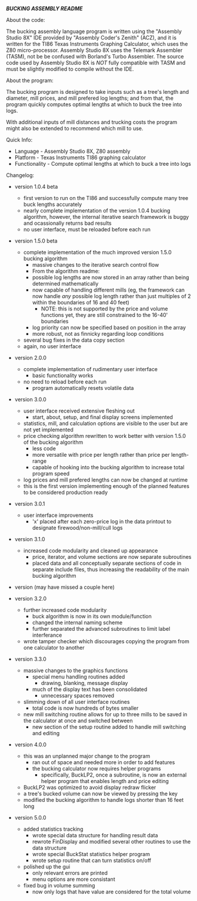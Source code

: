 ___BUCKING ASSEMBLY README___


About the code:

The bucking assembly language program is written using the
"Assembly Studio 8X" IDE provided by "Assembly Coder's Zenith" (ACZ), and
it is written for the TI86 Texas Instruments Graphing Calculator, which
uses the Z80 micro-processor. Assembly Studio 8X uses the Telemark Assembler
(TASM), not be be confused with Borland's Turbo Assembler. The source code
used by Assembly Studio 8X is *NOT* fully compatible with TASM and must be
slightly modified to compile without the IDE.


About the program:

The bucking program is designed to take inputs such as a tree's length and
diameter, mill prices, and mill prefered log lengths; and from that, the
program quickly computes optimal lengths at which to buck the tree into
logs.

With additional inputs of mill distances and trucking costs the
program might also be extended to recommend which mill to use.


Quick Info:

* Language - Assembly Studio 8X, Z80 assembly
* Platform - Texas Instruments TI86 graphing calculator
* Functionality - Compute optimal lengths at which to buck a tree into logs


Changelog:

- version 1.0.4 beta
	- first version to run on the TI86 and successfully compute many
		tree buck lengths accurately
	- nearly complete implementation of the version 1.0.4 bucking
		algorithm, however, the internal iterative search framework
		is buggy and ocassionally returns bad results
	- no user interface, must be reloaded before each run

- version 1.5.0 beta
	- complete implementation of the much improved version 1.5.0 bucking
			algorithm
		- massive changes to the iterative search control flow
		* From the algorithm readme:
		- possible log lengths are now stored in an array rather
		    than being determined mathematically
		- now capable of handling different mills (eg, the framework
		    can now handle *any* possible log length rather than
		    just multiples of 2 within the boundaries of 16 and 40
		    feet)
		    - NOTE: this is not supported by the price and volume
		        functions yet, they are still constrained to the
		        16-40' boundaries
		- log priority can now be specified based on position in
		    the array
		- more robust, not as finnicky regarding loop conditions
	- several bug fixes in the data copy section
	- again, no user interface

- version 2.0.0
	- complete implementation of rudimentary user interface
		- basic functionality works
	- no need to reload before each run
		- program automatically resets volatile data

- version 3.0.0
	- user interface received extensive fleshing out
		- start, about, setup, and final display screens
			implemented
	- statistics, mill, and calculation options are visible to the
			user but are not yet implemented
	- price checking algorithm rewritten to work better with version
			1.5.0 of the bucking algorithm
		- less code
		- more versatile with price per length rather than
			price per length-range
		- capable of hooking into the bucking algorithm to
			increase total program speed
	- log prices and mill prefered lengths can now be changed at runtime
	- this is the first version implementing enough of the planned
		features to be considered production ready

- version 3.0.1
	- user interface improvements
		- 'x' placed after each zero-price log in the data printout
			to designate firewood/non-mill/cull logs

- version 3.1.0
	- increased code modularity and cleaned up appearance
		- price, iterator, and volume sections are now separate
			subroutines
		- placed data and all conceptually separate sections of
			code in separate include files, thus increasing
			the readability of the main bucking algorithm

- version (may have missed a couple here)


- version 3.2.0
    - further increased code modularity
        - buck algorithm is now in its own module/function
        - changed the internal naming scheme
        - further separated the advanced subroutines to limit label interferance
    - wrote tamper checker which discourages copying the program from one
        calculator to another

- version 3.3.0
    - massive changes to the graphics functions
        - special menu handling routines added
            - drawing, blanking, message display
        - much of the display text has been consolidated
            - unnecessary spaces removed
    - slimming down of all user interface routines
        - total code is now hundreds of bytes smaller
    - new mill switching routine allows for up to three mills to be saved
        in the calculator at once and switched between
        - new section of the setup routine added to handle mill switching and
            editing

- version 4.0.0
    - this was an unplanned major change to the program
        - ran out of space and needed more in order to add features
        - the bucking calculator now requires helper programs
            - specifically, BuckLP2, once a subroutine, is now an external
                helper program that enables length and price editing
    - BuckLP2 was optimized to avoid display redraw flicker
    - a tree's bucked volume can now be viewed by pressing the <MORE> key
    - modified the bucking algorithm to handle logs shorter than 16 feet long

- version 5.0.0
    - added statistics tracking
        - wrote special data structure for handling result data
        - rewrote FinDisplay and modified several other routines to use the
            data structure
        - wrote special BuckStat statistics helper program
        - wrote setup routine that can turn statistics on/off
    - polished up the gui
        - only relevant errors are printed
        - menu options are more consistant
    - fixed bug in volume summing
        - now only logs that have value are considered for the total volume



